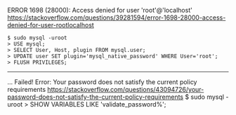 ERROR 1698 (28000): Access denied for user 'root'@'localhost'
	https://stackoverflow.com/questions/39281594/error-1698-28000-access-denied-for-user-rootlocalhost

	$ sudo mysql -uroot
	> USE mysql;
	> SELECT User, Host, plugin FROM mysql.user;
	> UPDATE user SET plugin='mysql_native_password' WHERE User='root';
	> FLUSH PRIVILEGES;


--------------------------------------------------------------------------------------------------------
 ... Failed! Error: Your password does not satisfy the current policy requirements
https://stackoverflow.com/questions/43094726/your-password-does-not-satisfy-the-current-policy-requirements
	$ sudo mysql -uroot
	> SHOW VARIABLES LIKE 'validate_password%';